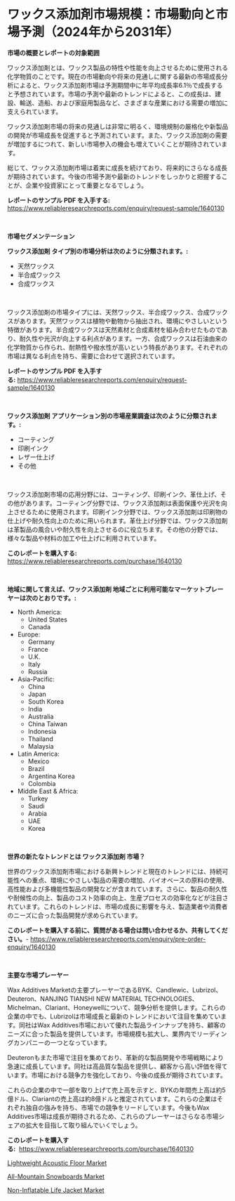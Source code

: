 <p><h1>ワックス添加剤市場規模：市場動向と市場予測（2024年から2031年）</h1></p><p><strong>市場の概要とレポートの対象範囲</strong></p>
<p><p>ワックス添加剤とは、ワックス製品の特性や性能を向上させるために使用される化学物質のことです。現在の市場動向や将来の見通しに関する最新の市場成長分析によると、ワックス添加剤市場は予測期間中に年平均成長率6.1％で成長すると予想されています。市場の予測や最新のトレンドによると、この成長は、建設、輸送、造船、および家庭用製品など、さまざまな産業における需要の増加に支えられています。</p><p>ワックス添加剤市場の将来の見通しは非常に明るく、環境規制の厳格化や新製品の開発が市場成長を促進すると予測されています。また、ワックス添加剤の需要が増加するにつれて、新しい市場参入の機会も増えていくことが期待されています。</p><p>総じて、ワックス添加剤市場は着実に成長を続けており、将来的にさらなる成長が期待されています。今後の市場予測や最新のトレンドをしっかりと把握することが、企業や投資家にとって重要となるでしょう。</p></p>
<p><strong>レポートのサンプル PDF を入手する:</strong> <a href="https://www.reliableresearchreports.com/enquiry/request-sample/1640130">https://www.reliableresearchreports.com/enquiry/request-sample/1640130</a></p>
<p>&nbsp;</p>
<p><strong>市場セグメンテーション</strong></p>
<p><strong>ワックス添加剤 タイプ別の市場分析は次のように分類されます。:</strong></p>
<p><ul><li>天然ワックス</li><li>半合成ワックス</li><li>合成ワックス</li></ul></p>
<p>&nbsp;</p>
<p><p>ワックス添加剤の市場タイプには、天然ワックス、半合成ワックス、合成ワックスがあります。天然ワックスは植物や動物から抽出され、環境にやさしいという特徴があります。半合成ワックスは天然素材と合成素材を組み合わせたものであり、耐久性や光沢が向上する利点があります。一方、合成ワックスは石油由来の化学物質から作られ、耐熱性や撥水性が高いという特長があります。それぞれの市場は異なる利点を持ち、需要に合わせて選択されています。</p></p>
<p><strong>レポートのサンプル PDF を入手する:</strong>&nbsp;<a href="https://www.reliableresearchreports.com/enquiry/request-sample/1640130">https://www.reliableresearchreports.com/enquiry/request-sample/1640130</a></p>
<p>&nbsp;</p>
<p><strong> ワックス添加剤 アプリケーション別の市場産業調査は次のように分類されます。:</strong></p>
<p><ul><li>コーティング</li><li>印刷インク</li><li>レザー仕上げ</li><li>その他</li></ul></p>
<p>&nbsp;</p>
<p><p>ワックス添加剤市場の応用分野には、コーティング、印刷インク、革仕上げ、その他があります。コーティング分野では、ワックス添加剤は表面保護や光沢を向上させるために使用されます。印刷インク分野では、ワックス添加剤は印刷物の仕上げや耐久性向上のために用いられます。革仕上げ分野では、ワックス添加剤は革製品の風合いや耐久性を向上させるのに役立ちます。その他の分野では、様々な製品や材料の加工や仕上げに利用されています。</p></p>
<p><strong>このレポートを購入する:</strong>&nbsp; <a href="https://www.reliableresearchreports.com/purchase/1640130">https://www.reliableresearchreports.com/purchase/1640130</a></p>
<p>&nbsp;</p>
<p><strong>地域に関して言えば、ワックス添加剤 地域ごとに利用可能なマーケットプレーヤーは次のとおりです。:</strong></p>
<p><ul>
    <li>
        North America:
        <ul>
            <li>United States</li>
            <li>Canada</li>
        </ul>
    </li>
    <li>
        Europe:
        <ul>
            <li>Germany</li>
            <li>France</li>
            <li>U.K.</li>
            <li>Italy</li>
            <li>Russia</li>
        </ul>
    </li>
    <li>
        Asia-Pacific:
        <ul>
            <li>China</li>
            <li>Japan</li>
            <li>South Korea</li>
            <li>India</li>
            <li>Australia</li>
            <li>China Taiwan</li>
            <li>Indonesia</li>
            <li>Thailand</li>
            <li>Malaysia</li>
        </ul>
    </li>
    <li>
        Latin America:
        <ul>
            <li>Mexico</li>
            <li>Brazil</li>
            <li>Argentina Korea</li>
            <li>Colombia</li>
        </ul>
    </li>
    <li>
        Middle East & Africa:
        <ul>
            <li>Turkey</li>
            <li>Saudi</li>
            <li>Arabia</li>
            <li>UAE</li>
            <li>Korea</li>
        </ul>
    </li>
    </ul></p>
<p>&nbsp;</p>
<p><strong>世界の新たなトレンドとは ワックス添加剤 市場？</strong></p>
<p><p>世界のワックス添加剤市場における新興トレンドと現在のトレンドには、持続可能性への重点、環境にやさしい製品の需要の増加、バイオベースの原料の使用、高性能および多機能性製品の開発などが含まれています。さらに、製品の耐久性や耐候性の向上、製品のコスト効率の向上、生産プロセスの効率化などが注目されています。これらのトレンドは、市場の成長に影響を与え、製造業者や消費者のニーズに合った製品開発が求められています。</p></p>
<p><strong>このレポートを購入する前に、質問がある場合は問い合わせるか、共有してください。</strong>- <a href="https://www.reliableresearchreports.com/enquiry/pre-order-enquiry/1640130">https://www.reliableresearchreports.com/enquiry/pre-order-enquiry/1640130</a></p>
<p>&nbsp;</p>
<p><strong>主要な市場プレーヤー</strong></p>
<p><p>Wax Additives Marketの主要プレーヤーであるBYK、Candlewic、Lubrizol、Deuteron、NANJING TIANSHI NEW MATERIAL TECHNOLOGIES、Michelman、Clariant、Honeywellについて、競争分析を提供します。これらの企業の中でも、Lubrizolは市場成長と最新のトレンドにおいて注目を集めています。同社はWax Additives市場において優れた製品ラインナップを持ち、顧客のニーズに合った製品を提供しています。市場規模も拡大し、業界内でリーディングカンパニーの一つとなっています。</p><p>Deuteronもまた市場で注目を集めており、革新的な製品開発や市場戦略により急速に成長しています。同社は高品質な製品を提供し、顧客から高い評価を得ています。市場における競争力を強化しており、今後の成長が期待されています。</p><p>これらの企業の中で一部を取り上げて売上高を示すと、BYKの年間売上高は約5億ドル、Clariantの売上高は約8億ドルと推定されています。これらの企業はそれぞれ独自の強みを持ち、市場での競争をリードしています。今後もWax Additives市場は成長が期待されるため、これらのプレーヤーはさらなる市場シェアの拡大を目指して取り組んでいくでしょう。</p></p>
<p><strong>このレポートを購入する:</strong>&nbsp;&nbsp;<a href="https://www.reliableresearchreports.com/purchase/1640130">https://www.reliableresearchreports.com/purchase/1640130</a></p>
<p><p><a href="https://github.com/juniordelafrance/Market-Research-Report-List-2/blob/main/lightweight-acoustic-floor-market.md">Lightweight Acoustic Floor Market</a></p><p><a href="https://github.com/jaidynmorantestelletmjzya/Market-Research-Report-List-2/blob/main/all-mountain-snowboards-market.md">All-Mountain Snowboards Market</a></p><p><a href="https://github.com/ruddyyedelwadw/Market-Research-Report-List-1/blob/main/non-inflatable-life-jacket-market.md">Non-Inflatable Life Jacket Market</a></p></p>